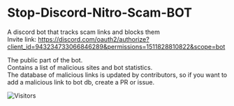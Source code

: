 # Stop-Discord-Nitro-Scam-BOT
A discord bot that tracks scam links and blocks them  
Invite link: https://discord.com/oauth2/authorize?client_id=943234733066846289&permissions=1511828810822&scope=bot
  
The public part of the bot.  
Contains a list of malicious sites and bot statistics.  
The database of malicious links is updated by contributors, so if you want to add a malicious link to bot db, create a PR or issue.  
  
<img alt="Visitors" src="https://visitor-badge.laobi.icu/badge?page_id=Be1zebub.Stop-Discord-Nitro-Scam-BOT"/> 
